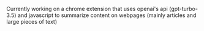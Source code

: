 Currently working on a chrome extension that uses openai's api (gpt-turbo-3.5) and javascript to summarize content on webpages (mainly articles and large pieces of text)

